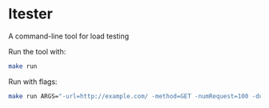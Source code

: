 # ltester
A command-line tool for load testing

Run the tool with:
```sh
make run
```

Run with flags:
```sh
make run ARGS="-url=http://example.com/ -method=GET -numRequest=100 -duration=5000 -warmUp=0 -change=0 -period=0 -respFile=respFile.txt"
```